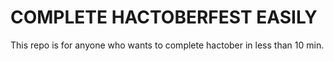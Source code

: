 # COMPLETE HACTOBERFEST EASILY
This repo is for anyone who wants to complete hactober in less than 10 min.
